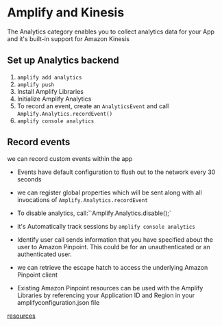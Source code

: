 # Amplify and Kinesis

The Analytics category enables you to collect analytics data for your App and it's built-in support for Amazon Kinesis

## Set up Analytics backend
1. `amplify add analytics`
2. `amplify push`
3. Install Amplify Libraries
4. Initialize Amplify Analytics
5. To record an event, create an `AnalyticsEvent` and call `Amplify.Analytics.recordEvent()`
6. `amplify console analytics`


## Record events 
we can record custom events within the app
* Events have default configuration to flush out to the network every 30 seconds
* we can register global properties which will be sent along with all invocations of `Amplify.Analytics.recordEvent`
* To disable analytics, call:``Amplify.Analytics.disable();`

* it's Automatically track sessions by `amplify console analytics`

* Identify user call sends information that you have specified about the user to Amazon Pinpoint. This could be for an unauthenticated or an authenticated user.

* we can retrieve the escape hatch to access the underlying Amazon Pinpoint client

* Existing Amazon Pinpoint resources can be used with the Amplify Libraries by referencing your Application ID and Region in your amplifyconfiguration.json file



[resources](https://docs.amplify.aws/lib/analytics/getting-started/q/platform/android/)
